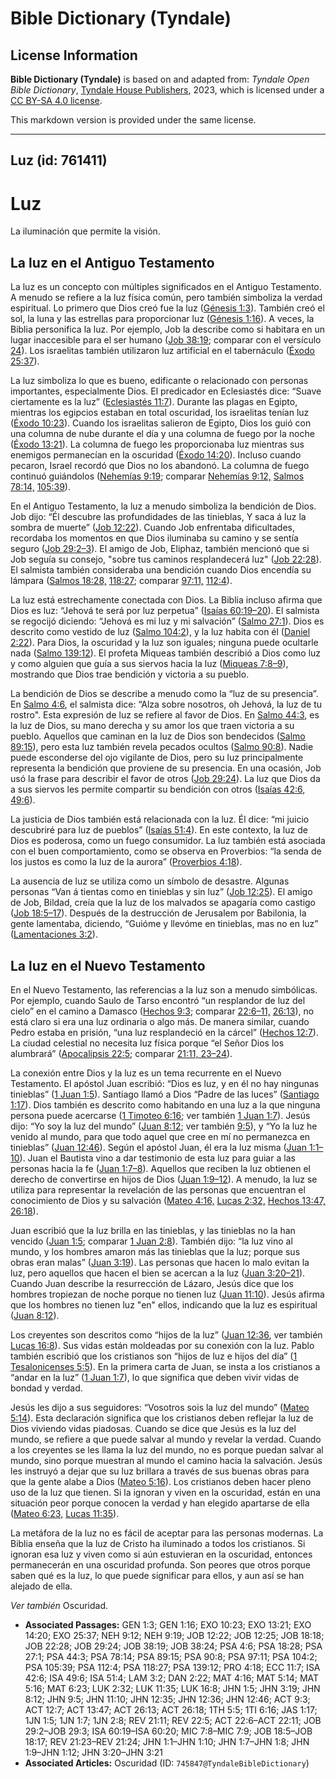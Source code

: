# Bible Dictionary (Tyndale)

## License Information

**Bible Dictionary (Tyndale)** is based on and adapted from: _Tyndale Open Bible Dictionary_, [Tyndale House Publishers](https://tyndaleopenresources.com/), 2023, which is licensed under a [CC BY-SA 4.0 license](https://creativecommons.org/licenses/by-sa/4.0/legalcode.en).

This markdown version is provided under the same license.



--------------------------------

## Luz (id: 761411)

Luz
===

La iluminación que permite la visión.

La luz en el Antiguo Testamento
-------------------------------

La luz es un concepto con múltiples significados en el Antiguo Testamento. A menudo se refiere a la luz física común, pero también simboliza la verdad espiritual. Lo primero que Dios creó fue la luz ([Génesis 1:3](https://ref.ly/Gen1:3)). También creó el sol, la luna y las estrellas para proporcionar luz ([Génesis 1:16](https://ref.ly/Gen1:16)). A veces, la Biblia personifica la luz. Por ejemplo, Job la describe como si habitara en un lugar inaccesible para el ser humano ([Job 38:19](https://ref.ly/Job38:19); comparar con el versículo [24](https://ref.ly/Job38:24)). Los israelitas también utilizaron luz artificial en el tabernáculo ([Éxodo 25:37](https://ref.ly/Exod25:37)).

La luz simboliza lo que es bueno, edificante o relacionado con personas importantes, especialmente Dios. El predicador en Eclesiastés dice: “Suave ciertamente es la luz” ([Eclesiastés 11:7](https://ref.ly/Eccl11:7)). Durante las plagas en Egipto, mientras los egipcios estaban en total oscuridad, los israelitas tenían luz ([Éxodo 10:23](https://ref.ly/Exod10:23)). Cuando los israelitas salieron de Egipto, Dios los guió con una columna de nube durante el día y una columna de fuego por la noche ([Éxodo 13:21](https://ref.ly/Exod13:21)). La columna de fuego les proporcionaba luz mientras sus enemigos permanecían en la oscuridad ([Éxodo 14:20](https://ref.ly/Exod14:20)). Incluso cuando pecaron, Israel recordó que Dios no los abandonó. La columna de fuego continuó guiándolos ([Nehemías 9:19](https://ref.ly/Neh9:19); comparar [Nehemías 9:12,](https://ref.ly/Neh9:12) [Salmos 78:14,](https://ref.ly/Ps78:14) [105:39](https://ref.ly/Ps105:39)).

En el Antiguo Testamento, la luz a menudo simboliza la bendición de Dios. Job dijo: “Él descubre las profundidades de las tinieblas, Y saca á luz la sombra de muerte” ([Job 12:22](https://ref.ly/Job12:22)). Cuando Job enfrentaba dificultades, recordaba los momentos en que Dios iluminaba su camino y se sentía seguro ([Job 29:2–3](https://ref.ly/Job29:2-Job29:3)). El amigo de Job, Eliphaz, también mencionó que si Job seguía su consejo, "sobre tus caminos resplandecerá luz" ([Job 22:28](https://ref.ly/Job22:28)). El salmista también consideraba una bendición cuando Dios encendía su lámpara ([Salmos 18:28,](https://ref.ly/Ps18:28) [118:27](https://ref.ly/Ps118:27); comparar [97:11,](https://ref.ly/Ps97:11) [112:4](https://ref.ly/Ps112:4)).

La luz está estrechamente conectada con Dios. La Biblia incluso afirma que Dios es luz: “Jehová te será por luz perpetua” ([Isaías 60:19–20](https://ref.ly/Isa60:19-Isa60:20)). El salmista se regocijó diciendo: “Jehová es mi luz y mi salvación” ([Salmo 27:1](https://ref.ly/Ps27:1)). Dios es descrito como vestido de luz ([Salmo 104:2](https://ref.ly/Ps104:2)), y la luz habita con él ([Daniel 2:22](https://ref.ly/Dan2:22)). Para Dios, la oscuridad y la luz son iguales; ninguna puede ocultarle nada ([Salmo 139:12](https://ref.ly/Ps139:12)). El profeta Miqueas también describió a Dios como luz y como alguien que guía a sus siervos hacia la luz ([Miqueas 7:8–9](https://ref.ly/Mic7:8-Mic7:9)), mostrando que Dios trae bendición y victoria a su pueblo.

La bendición de Dios se describe a menudo como la “luz de su presencia”. En [Salmo 4:6](https://ref.ly/Ps4:6), el salmista dice: “Alza sobre nosotros, oh Jehová, la luz de tu rostro". Esta expresión de luz se refiere al favor de Dios. En [Salmo 44:3](https://ref.ly/Ps44:3), es la luz de Dios, su mano derecha y su amor los que traen victoria a su pueblo. Aquellos que caminan en la luz de Dios son bendecidos ([Salmo 89:15](https://ref.ly/Ps89:15)), pero esta luz también revela pecados ocultos ([Salmo 90:8](https://ref.ly/Ps90:8)). Nadie puede esconderse del ojo vigilante de Dios, pero su luz principalmente representa la bendición que proviene de su presencia. En una ocasión, Job usó la frase para describir el favor de otros ([Job 29:24](https://ref.ly/Job29:24)). La luz que Dios da a sus siervos les permite compartir su bendición con otros ([Isaías 42:6,](https://ref.ly/Isa42:6) [49:6](https://ref.ly/Isa49:6)).

La justicia de Dios también está relacionada con la luz. Él dice: “mi juicio descubriré para luz de pueblos” ([Isaías 51:4](https://ref.ly/Isa51:4)). En este contexto, la luz de Dios es poderosa, como un fuego consumidor. La luz también está asociada con el buen comportamiento, como se observa en Proverbios: “la senda de los justos es como la luz de la aurora” ([Proverbios 4:18](https://ref.ly/Prov4:18)).

La ausencia de luz se utiliza como un símbolo de desastre. Algunas personas “Van á tientas como en tinieblas y sin luz” ([Job 12:25](https://ref.ly/Job12:25)). El amigo de Job, Bildad, creía que la luz de los malvados se apagaría como castigo ([Job 18:5–17](https://ref.ly/Job18:5-Job18:17)). Después de la destrucción de Jerusalem por Babilonia, la gente lamentaba, diciendo, “Guióme y llevóme en tinieblas, mas no en luz” ([Lamentaciones 3:2](https://ref.ly/Lam3:2)).

La luz en el Nuevo Testamento
-----------------------------

En el Nuevo Testamento, las referencias a la luz son a menudo simbólicas. Por ejemplo, cuando Saulo de Tarso encontró “un resplandor de luz del cielo” en el camino a Damasco ([Hechos 9:3](https://ref.ly/Acts9:3); comparar [22:6–11,](https://ref.ly/Acts22:6-Acts22:11) [26:13](https://ref.ly/Acts26:13)), no está claro si era una luz ordinaria o algo más. De manera similar, cuando Pedro estaba en prisión, “una luz resplandeció en la cárcel” ([Hechos 12:7](https://ref.ly/Acts12:7)). La ciudad celestial no necesita luz física porque “el Señor Dios los alumbrará” ([Apocalipsis 22:5](https://ref.ly/Rev22:5); comparar [21:11, 23–24](https://ref.ly/Rev21:11)).

La conexión entre Dios y la luz es un tema recurrente en el Nuevo Testamento. El apóstol Juan escribió: “Dios es luz, y en él no hay ningunas tinieblas” ([1 Juan 1:5](https://ref.ly/1John1:5)). Santiago llamó a Dios “Padre de las luces” ([Santiago 1:17](https://ref.ly/Jas1:17)). Dios también es descrito como habitando en una luz a la que ninguna persona puede acercarse ([1 Timoteo 6:16](https://ref.ly/1Tim6:16); ver también [1 Juan 1:7](https://ref.ly/1John1:7)). Jesús dijo: “Yo soy la luz del mundo” ([Juan 8:12](https://ref.ly/John8:12); ver también [9:5](https://ref.ly/John9:5)), y “Yo la luz he venido al mundo, para que todo aquel que cree en mí no permanezca en tinieblas” ([Juan 12:46](https://ref.ly/John12:46)). Según el apóstol Juan, él era la luz misma ([Juan 1:1–10](https://ref.ly/John1:1-John1:10)). Juan el Bautista vino a dar testimonio de esta luz para guiar a las personas hacia la fe ([Juan 1:7–8](https://ref.ly/John1:7-John1:8)). Aquellos que reciben la luz obtienen el derecho de convertirse en hijos de Dios ([Juan 1:9–12](https://ref.ly/John1:9-John1:12)). A menudo, la luz se utiliza para representar la revelación de las personas que encuentran el conocimiento de Dios y su salvación ([Mateo 4:16,](https://ref.ly/Matt4:16) [Lucas 2:32,](https://ref.ly/Luke2:32) [Hechos 13:47,](https://ref.ly/Acts13:47) [26:18](https://ref.ly/Acts26:18)).

Juan escribió que la luz brilla en las tinieblas, y las tinieblas no la han vencido ([Juan 1:5](https://ref.ly/John1:5); comparar [1 Juan 2:8](https://ref.ly/1John2:8)). También dijo: “la luz vino al mundo, y los hombres amaron más las tinieblas que la luz; porque sus obras eran malas” ([Juan 3:19](https://ref.ly/John3:19)). Las personas que hacen lo malo evitan la luz, pero aquellos que hacen el bien se acercan a la luz ([Juan 3:20–21](https://ref.ly/John3:20-John3:21)). Cuando Juan describe la resurrección de Lázaro, Jesús dice que los hombres tropiezan de noche porque no tienen luz ([Juan 11:10](https://ref.ly/John11:10)). Jesús afirma que los hombres no tienen luz "en" ellos, indicando que la luz es espiritual ([Juan 8:12](https://ref.ly/John8:12)).

Los creyentes son descritos como “hijos de la luz” ([Juan 12:36](https://ref.ly/John12:36), ver también [Lucas 16:8](https://ref.ly/Luke16:8)). Sus vidas están moldeadas por su conexión con la luz. Pablo también escribió que los cristianos son “hijos de luz e hijos del día” ([1 Tesalonicenses 5:5](https://ref.ly/1Thess5:5)). En la primera carta de Juan, se insta a los cristianos a “andar en la luz” ([1 Juan 1:7](https://ref.ly/1John1:7)), lo que significa que deben vivir vidas de bondad y verdad.

Jesús les dijo a sus seguidores: “Vosotros sois la luz del mundo” ([Mateo 5:14](https://ref.ly/Matt5:14)). Esta declaración significa que los cristianos deben reflejar la luz de Dios viviendo vidas piadosas. Cuando se dice que Jesús es la luz del mundo, se refiere a que puede salvar al mundo y revelar la verdad. Cuando a los creyentes se les llama la luz del mundo, no es porque puedan salvar al mundo, sino porque muestran al mundo el camino hacia la salvación. Jesús les instruyó a dejar que su luz brillara a través de sus buenas obras para que la gente alabe a Dios ([Mateo 5:16](https://ref.ly/Matt5:14)). Los cristianos deben hacer pleno uso de la luz que tienen. Si la ignoran y viven en la oscuridad, están en una situación peor porque conocen la verdad y han elegido apartarse de ella ([Mateo 6:23,](https://ref.ly/Matt6:23) [Lucas 11:35](https://ref.ly/Luke11:35)).

La metáfora de la luz no es fácil de aceptar para las personas modernas. La Biblia enseña que la luz de Cristo ha iluminado a todos los cristianos. Si ignoran esa luz y viven como si aún estuvieran en la oscuridad, entonces permanecerán en una oscuridad profunda. Son peores que otros porque saben qué es la luz, lo que puede significar para ellos, y aun así se han alejado de ella.

*Ver también* Oscuridad.

* **Associated Passages:** GEN 1:3; GEN 1:16; EXO 10:23; EXO 13:21; EXO 14:20; EXO 25:37; NEH 9:12; NEH 9:19; JOB 12:22; JOB 12:25; JOB 18:18; JOB 22:28; JOB 29:24; JOB 38:19; JOB 38:24; PSA 4:6; PSA 18:28; PSA 27:1; PSA 44:3; PSA 78:14; PSA 89:15; PSA 90:8; PSA 97:11; PSA 104:2; PSA 105:39; PSA 112:4; PSA 118:27; PSA 139:12; PRO 4:18; ECC 11:7; ISA 42:6; ISA 49:6; ISA 51:4; LAM 3:2; DAN 2:22; MAT 4:16; MAT 5:14; MAT 5:16; MAT 6:23; LUK 2:32; LUK 11:35; LUK 16:8; JHN 1:5; JHN 3:19; JHN 8:12; JHN 9:5; JHN 11:10; JHN 12:35; JHN 12:36; JHN 12:46; ACT 9:3; ACT 12:7; ACT 13:47; ACT 26:13; ACT 26:18; 1TH 5:5; 1TI 6:16; JAS 1:17; 1JN 1:5; 1JN 1:7; 1JN 2:8; REV 21:11; REV 22:5; ACT 22:6–ACT 22:11; JOB 29:2–JOB 29:3; ISA 60:19–ISA 60:20; MIC 7:8–MIC 7:9; JOB 18:5–JOB 18:17; REV 21:23–REV 21:24; JHN 1:1–JHN 1:10; JHN 1:7–JHN 1:8; JHN 1:9–JHN 1:12; JHN 3:20–JHN 3:21
* **Associated Articles:** Oscuridad (ID: `745847@TyndaleBibleDictionary`)

